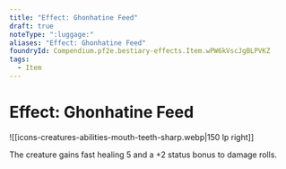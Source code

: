 ```yaml
---
title: "Effect: Ghonhatine Feed"
draft: true
noteType: ":luggage:"
aliases: "Effect: Ghonhatine Feed"
foundryId: Compendium.pf2e.bestiary-effects.Item.wPW6kVscJgBLPVKZ
tags:
  - Item
---
```


# Effect: Ghonhatine Feed
![[icons-creatures-abilities-mouth-teeth-sharp.webp|150 lp right]]

The creature gains fast healing 5 and a +2 status bonus to damage rolls.
